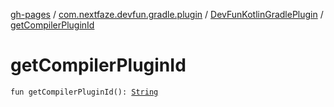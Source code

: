 [gh-pages](../../index.md) / [com.nextfaze.devfun.gradle.plugin](../index.md) / [DevFunKotlinGradlePlugin](index.md) / [getCompilerPluginId](./get-compiler-plugin-id.md)

# getCompilerPluginId

`fun getCompilerPluginId(): `[`String`](https://kotlinlang.org/api/latest/jvm/stdlib/kotlin/-string/index.html)